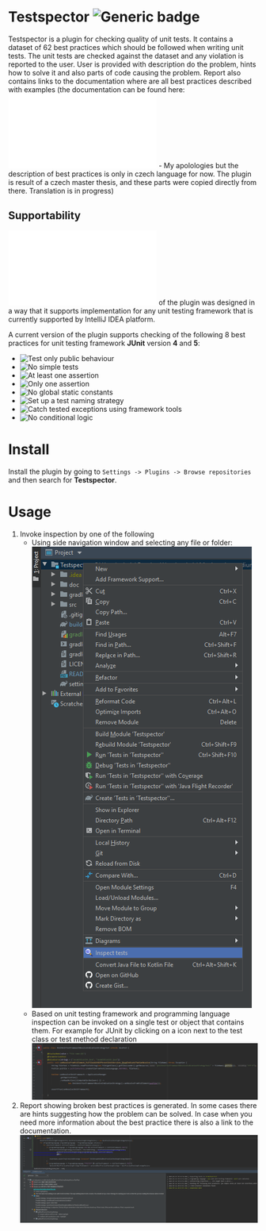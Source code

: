# Testspector ![Generic badge](https://img.shields.io/github/license/Hasatori/Testspector) 

Testspector is a plugin for checking quality of unit tests. It contains a dataset of 62 best practices which should be followed when writing unit tests. The unit tests are checked against the dataset and any violation is reported to the user. User is provided with description do the problem, hints how to solve it and also parts of code causing the problem. 
Report also contains links to the documentation where are all best practices described with examples (the documentation can be found here: ![Best practices](./doc/Practices.md) - My apolologies but the description of best practices is only in czech language for now. The plugin is result of a czech master thesis, and these parts were copied directly from there. Translation is in progress) 

## Supportability

![Architecture](./doc/Architecture.md) of the plugin was designed in a way that it supports implementation for any unit testing framework that is currently supported by IntelliJ IDEA platform.

A current version of the plugin supports checking of the following 8 best practices for unit testing framework **JUnit** version **4** and **5**:


* ![Test only public behaviour](./doc/Practices.md#testovat-pouze-veřejné-chování-testovaného-systému)
* ![No simple tests](./doc/Practices.md#neimplementovat-jednoduché-testy)
* ![At least one assertion](./doc/Practices.md#minimálně-jedna-ověřovací-metoda-na-test)
* ![Only one assertion](./doc/Practices.md#právě-jedna-ověřovací-metoda-na-test)
* ![No global static constants](./doc/Practices.md#nepoužívat-globální-statické-proměnné)
* ![Set up a test naming strategy](./doc/Practices.md#určit-strategii-pojmenování-testů)
* ![Catch tested exceptions using framework tools](./doc/Practices.md#odchytávat-testované-výjimky-pomocí-nástrojů-knihoven-či-testovacích-frameworků)
* ![No conditional logic](./doc/Practices.md#nepoužívat-bloky-if,-else,-switch,-for-či-while-v-rámci-testu)


# Install
Install the plugin by going to ``Settings -> Plugins -> Browse repositories`` and then search for **Testspector**.


# Usage
1. Invoke inspection by one of the following 
   * Using side navigation window and selecting any file or folder:
![usage_side_window.png](./doc/usage_side_window.png)
   * Based on unit testing framework and programming language inspection can be invoked on a single test or object that contains them. For example for JUnit by clicking on a icon next to the test class or test method declaration
![usage from file.png](./doc/usage_from_file.png)
2. Report showing broken best practices is generated. In some cases there are hints suggesting how the problem can be solved. In case when you need more information about the best practice there is also a link to the documentation.
![usage_report.png](./doc/usage_report.png)

